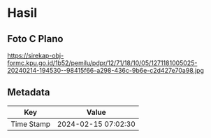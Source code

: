 # Hasil

## Foto C Plano

https://sirekap-obj-formc.kpu.go.id/1b52/pemilu/pdpr/12/71/18/10/05/1271181005025-20240214-194530--98415f66-a298-436c-9b6e-c2d427e70a98.jpg


## Metadata

| Key        | Value               |
| ---------- | ------------------- |
| Time Stamp | 2024-02-15 07:02:30 |



